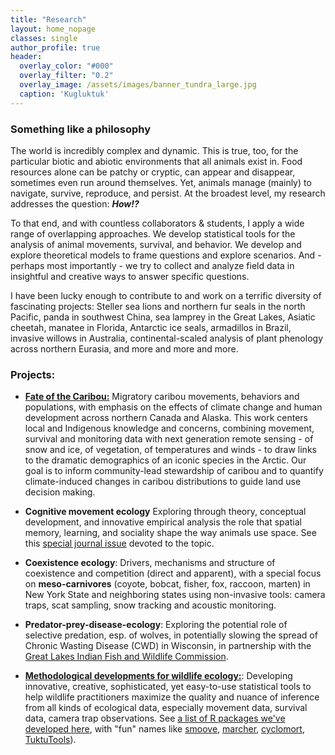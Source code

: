 ```yaml
---
title: "Research"
layout: home_nopage
classes: single
author_profile: true
header:
  overlay_color: "#000"
  overlay_filter: "0.2"
  overlay_image: /assets/images/banner_tundra_large.jpg
  caption: 'Kugluktuk'
---
```

  
### Something like a philosophy  
  
The world is incredibly complex and dynamic. This is true, too, for the particular biotic and abiotic environments that all animals exist in.  Food resources alone can be patchy or cryptic, can appear and disappear, sometimes even run around themselves.  Yet, animals manage (mainly) to navigate, survive, reproduce, and persist.  At the broadest level, my research addresses the question: ***How!?***

To that end, and with countless collaborators & students, I apply a wide range of overlapping approaches.  We develop statistical tools for the analysis of animal movements, survival, and behavior.  We develop and explore theoretical models to frame questions and explore scenarios.  And - perhaps most importantly - we try to collect and analyze field data in insightful and creative ways to answer specific questions. 

I have been lucky enough to contribute to and work on a terrific diversity of fascinating projects: Steller sea lions and northern fur seals in the north Pacific, panda in southwest China, sea lamprey in the Great Lakes, Asiatic cheetah, manatee in Florida, Antarctic ice seals, armadillos in Brazil, invasive willows in Australia, continental-scaled analysis of plant phenology across northern Eurasia, and more and more and more.

### Projects:

- [**Fate of the Caribou:**](https://fateofthecaribou.esf.edu)  Migratory caribou movements, behaviors and populations, with emphasis on the effects of climate change and human development across northern Canada and Alaska.   This work centers local and Indigenous knowledge and concerns, combining movement, survival and monitoring data with next generation remote sensing - of snow and ice, of vegetation, of temperatures and winds - to draw links to the dramatic demographics of an iconic species in the Arctic. Our goal is to inform community-lead stewardship of caribou and to quantify climate-induced changes in caribou distributions to guide land use decision making. 

- **Cognitive movement ecology**  Exploring through theory, conceptual development, and innovative empirical analysis the role that spatial memory, learning, and sociality shape the way animals use space. See this [special journal issue](https://www.frontiersin.org/research-topics/16075/cognitive-movement-ecology/magazine) devoted to the topic. 

- **Coexistence ecology**: Drivers, mechanisms and structure of coexistence and competition (direct and apparent), with a special focus on **meso-carnivores** (coyote, bobcat, fisher, fox, raccoon, marten) in New York State and neighboring states using non-invasive tools: camera traps, scat sampling, snow tracking and acoustic monitoring.

- **Predator-prey-disease-ecology**: Exploring the potential role of selective predation, esp. of wolves, in potentially slowing the spread of Chronic Wasting Disease (CWD) in Wisconsin, in partnership with the [Great Lakes Indian Fish and Wildlife Commission](https://glifwc.org/). 

- [**Methodological developments for wildlife ecology:**](https://eligurarie.github.io/MovementEcologyBook/): Developing innovative, creative, sophisticated, yet easy-to-use statistical tools to help wildlife practitioners maximize the quality and nuance of inference from all kinds of ecological data, especially movement data, survival data, camera trap observations.  See [a list of R packages we've developed here](../Rpackages/), with "fun" names like [smoove](https://github.com/eligurarie/smoove), [marcher](https://github.com/eligurarie/marcher), [cyclomort](https://github.com/eligurarie/cyclomort), [TuktuTools](https://github.com/ocouriot/TuktuTools)).

